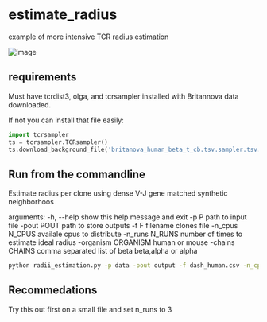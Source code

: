 # estimate_radius

example of more intensive TCR radius estimation 

![image](https://user-images.githubusercontent.com/46639063/160673001-debde1b6-8a68-4194-a143-609f38a1b583.png)

## requirements 

Must have tcrdist3, olga, and tcrsampler installed with Britannova data downloaded.


If not you can install that file easily:

```python
import tcrsampler 
ts = tcrsampler.TCRsampler()
ts.download_background_file('britanova_human_beta_t_cb.tsv.sampler.tsv.zip')
```

## Run from the commandline

Estimate radius per clone using dense V-J gene matched synthetic neighborhoos

arguments:
  -h, --help          show this help message and exit
  -p P                path to input file
  -pout POUT          path to store outputs
  -f F                filename clones file
  -n_cpus N_CPUS      availale cpus to distribute
  -n_runs N_RUNS      number of times to estimate ideal radius
  -organism ORGANISM  human or mouse
  -chains CHAINS      comma separated list of beta beta,alpha or alpha


```bash
python radii_estimation.py -p data -pout output -f dash_human.csv -n_cpus 2 -n_runs 10 -organism human -chains beta
```

## Recommedations 

Try this out first on a small file and set n_runs to 3

